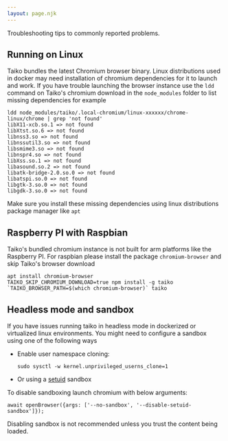 ```yaml
---
layout: page.njk
---
```


Troubleshooting tips to commonly reported problems.

## Running on Linux

Taiko bundles the latest Chromium browser
binary. Linux distributions used in docker 
may need installation of chromium dependencies for it to launch 
and work. If you have trouble launching the browser
instance use the `ldd` command on Taiko's chromium download in 
the `node_modules` folder to list missing dependencies for example

    ldd node_modules/taiko/.local-chromium/linux-xxxxxx/chrome-linux/chrome | grep 'not found'
    libX11-xcb.so.1 => not found
    libXtst.so.6 => not found
    libnss3.so => not found
    libnssutil3.so => not found
    libsmime3.so => not found
    libnspr4.so => not found
    libXss.so.1 => not found
    libasound.so.2 => not found
    libatk-bridge-2.0.so.0 => not found
    libatspi.so.0 => not found
    libgtk-3.so.0 => not found
    libgdk-3.so.0 => not found

Make sure you install these missing dependencies using linux 
distributions package manager like `apt` 

## Raspberry PI with Raspbian

Taiko's bundled chromium instance is not built for arm platforms like
the Raspberry PI. For raspbian please install the package `chromium-browser`
and skip Taiko's browser download

    apt install chromium-browser
    TAIKO_SKIP_CHROMIUM_DOWNLOAD=true npm install -g taiko
    `TAIKO_BROWSER_PATH=$(which chromium-browser)` taiko

## Headless mode and sandbox

If you have issues running taiko in headless mode in dockerized 
or virtualized linux environments. You might need to configure a sandbox 
using one of the following ways

* Enable user namespace cloning:
    ```
    sudo sysctl -w kernel.unprivileged_userns_clone=1
    ```
* Or using a [setuid](https://chromium.googlesource.com/chromium/src.git/+/master/docs/linux/suid_sandbox_development.md) sandbox

To disable sandboxing launch chromium with below arguments:

    await openBrowser({args: ['--no-sandbox', '--disable-setuid-sandbox']}); 

Disabling sandbox is not recommended unless you trust the content being loaded.